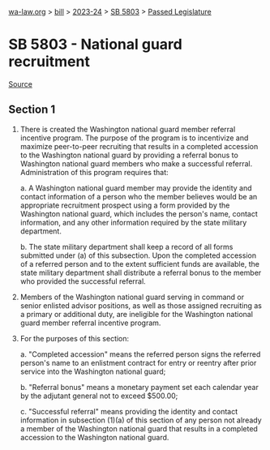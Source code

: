 [wa-law.org](/) > [bill](/bill/) > [2023-24](/bill/2023-24/) > [SB 5803](/bill/2023-24/sb/5803/) > [Passed Legislature](/bill/2023-24/sb/5803/S.PL/)

# SB 5803 - National guard recruitment

[Source](http://lawfilesext.leg.wa.gov/biennium/2023-24/Pdf/Bills/Senate%20Passed%20Legislature/5803-S.PL.pdf)

## Section 1
1. There is created the Washington national guard member referral incentive program. The purpose of the program is to incentivize and maximize peer-to-peer recruiting that results in a completed accession to the Washington national guard by providing a referral bonus to Washington national guard members who make a successful referral. Administration of this program requires that:

    a. A Washington national guard member may provide the identity and contact information of a person who the member believes would be an appropriate recruitment prospect using a form provided by the Washington national guard, which includes the person's name, contact information, and any other information required by the state military department.

    b. The state military department shall keep a record of all forms submitted under (a) of this subsection. Upon the completed accession of a referred person and to the extent sufficient funds are available, the state military department shall distribute a referral bonus to the member who provided the successful referral.

2. Members of the Washington national guard serving in command or senior enlisted advisor positions, as well as those assigned recruiting as a primary or additional duty, are ineligible for the Washington national guard member referral incentive program.

3. For the purposes of this section:

    a. "Completed accession" means the referred person signs the referred person's name to an enlistment contract for entry or reentry after prior service into the Washington national guard;

    b. "Referral bonus" means a monetary payment set each calendar year by the adjutant general not to exceed $500.00;

    c. "Successful referral" means providing the identity and contact information in subsection (1)(a) of this section of any person not already a member of the Washington national guard that results in a completed accession to the Washington national guard.
